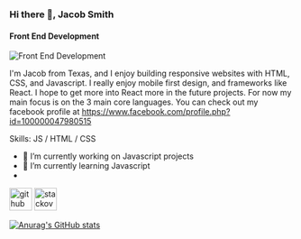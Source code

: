 ### Hi there 👋, Jacob Smith
#### Front End Development
![Front End Development](https://scontent-dfw5-2.xx.fbcdn.net/v/t39.30808-6/215925141_4599789350032619_7814649846329702937_n.png?_nc_cat=102&ccb=1-3&_nc_sid=e3f864&_nc_ohc=l_pSgjUGV2IAX-4lLqh&_nc_ht=scontent-dfw5-2.xx&oh=4d6fd76a6b32840aef9675a130d9e7d3&oe=611164C9)

I'm Jacob from Texas, and I enjoy building responsive websites with HTML, CSS, and Javascript. I really enjoy mobile first design, and frameworks like React. I hope to get more into React more in the future projects. For now my main focus is on the 3 main core languages. You can check out my facebook profile at https://www.facebook.com/profile.php?id=100000047980515

Skills: JS / HTML / CSS

- 🔭 I’m currently working on Javascript projects 
- 🌱 I’m currently learning Javascript 
- 
[<img src='https://cdn.jsdelivr.net/npm/simple-icons@3.0.1/icons/github.svg' alt='github' height='40'>](https://github.com/jakesmith4)  [<img src='https://cdn.jsdelivr.net/npm/simple-icons@3.0.1/icons/stackoverflow.svg' alt='stackoverflow' height='40'>](https://stackoverflow.com/users/jake-smith) 






[![Anurag's GitHub stats](https://github-readme-stats.vercel.app/api?username=jacobsmith)](https://github.com/anuraghazra/github-readme-stats)

